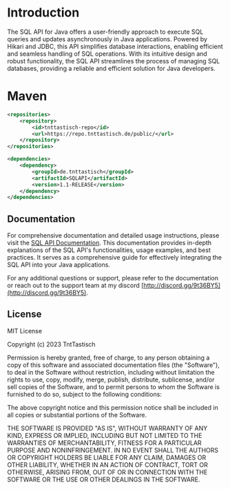 
# Introduction
The SQL API for Java offers a user-friendly approach to execute SQL queries and updates asynchronously in Java applications. Powered by Hikari and JDBC, this API simplifies database interactions, enabling efficient and seamless handling of SQL operations. With its intuitive design and robust functionality, the SQL API streamlines the process of managing SQL databases, providing a reliable and efficient solution for Java developers.

# Maven
```xml
<repositories>
    <repository>
        <id>tnttastisch-repo</id>
        <url>https://repo.tnttastisch.de/public/</url>
    </repository>
</repositories>
```
```xml
<dependencies>
    <dependency>
        <groupId>de.tnttastisch</groupId>
        <artifactId>SQLAPI</artifactId>
        <version>1.1-RELEASE</version>
    </dependency>
</dependencies>
```
## Documentation

For comprehensive documentation and detailed usage instructions, please visit the [SQL API Documentation](https://docs.tnttastisch.de/sqlapi-v1). This documentation provides in-depth explanations of the SQL API's functionalities, usage examples, and best practices. It serves as a comprehensive guide for effectively integrating the SQL API into your Java applications.

For any additional questions or support, please refer to the documentation or reach out to the support team at my discord [http://discord.gg/9t36BY5](http://discord.gg/9t36BY5).


## License

MIT License

Copyright (c) 2023 TntTastisch

Permission is hereby granted, free of charge, to any person obtaining a copy
of this software and associated documentation files (the "Software"), to deal
in the Software without restriction, including without limitation the rights
to use, copy, modify, merge, publish, distribute, sublicense, and/or sell
copies of the Software, and to permit persons to whom the Software is
furnished to do so, subject to the following conditions:

The above copyright notice and this permission notice shall be included in all
copies or substantial portions of the Software.

THE SOFTWARE IS PROVIDED "AS IS", WITHOUT WARRANTY OF ANY KIND, EXPRESS OR
IMPLIED, INCLUDING BUT NOT LIMITED TO THE WARRANTIES OF MERCHANTABILITY,
FITNESS FOR A PARTICULAR PURPOSE AND NONINFRINGEMENT. IN NO EVENT SHALL THE
AUTHORS OR COPYRIGHT HOLDERS BE LIABLE FOR ANY CLAIM, DAMAGES OR OTHER
LIABILITY, WHETHER IN AN ACTION OF CONTRACT, TORT OR OTHERWISE, ARISING FROM,
OUT OF OR IN CONNECTION WITH THE SOFTWARE OR THE USE OR OTHER DEALINGS IN THE
SOFTWARE.
